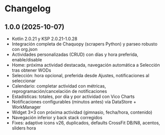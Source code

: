 # Changelog

## 1.0.0 (2025-10-07)

- Kotlin 2.0.21 y KSP 2.0.21-1.0.28
- Integración completa de Chaquopy (scrapers Python) y parseo robusto con org.json
- Actividades personalizadas (CRUD) con días y hora preferida, enable/disable
- Home: próxima actividad destacada, navegación automática a Selección tras obtener WODs
- Selección: hora opcional, preferida desde Ajustes, notificaciones al seleccionar
- Calendario: completar actividad con métricas, reprogramación/cancelación de notificaciones
- Estadísticas: totales, por día y por actividad con Vico Charts
- Notificaciones configurables (minutos antes) vía DataStore + WorkManager
- Widget 3×3 con próxima actividad (gimnasio, fecha/hora, contenido)
- Navegación inferior y back stack corregidos
- Fixes: adaptive icons v26, duplicados, defaults CrossFit DB/N8, acentos, sliders hora
